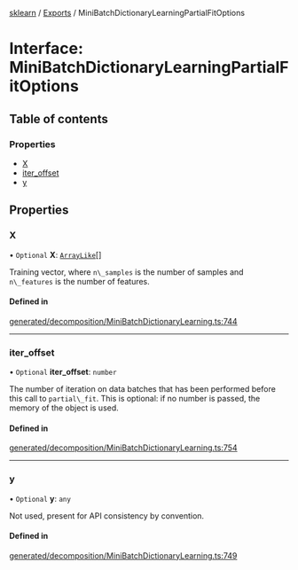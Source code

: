[sklearn](../readme.md) / [Exports](../modules.md) / MiniBatchDictionaryLearningPartialFitOptions

# Interface: MiniBatchDictionaryLearningPartialFitOptions

## Table of contents

### Properties

- [X](MiniBatchDictionaryLearningPartialFitOptions.md#x)
- [iter\_offset](MiniBatchDictionaryLearningPartialFitOptions.md#iter_offset)
- [y](MiniBatchDictionaryLearningPartialFitOptions.md#y)

## Properties

### X

• `Optional` **X**: [`ArrayLike`](../modules.md#arraylike)[]

Training vector, where `n\_samples` is the number of samples and `n\_features` is the number of features.

#### Defined in

[generated/decomposition/MiniBatchDictionaryLearning.ts:744](https://github.com/transitive-bullshit/scikit-learn-ts/blob/367336a/packages/sklearn/src/generated/decomposition/MiniBatchDictionaryLearning.ts#L744)

___

### iter\_offset

• `Optional` **iter\_offset**: `number`

The number of iteration on data batches that has been performed before this call to `partial\_fit`. This is optional: if no number is passed, the memory of the object is used.

#### Defined in

[generated/decomposition/MiniBatchDictionaryLearning.ts:754](https://github.com/transitive-bullshit/scikit-learn-ts/blob/367336a/packages/sklearn/src/generated/decomposition/MiniBatchDictionaryLearning.ts#L754)

___

### y

• `Optional` **y**: `any`

Not used, present for API consistency by convention.

#### Defined in

[generated/decomposition/MiniBatchDictionaryLearning.ts:749](https://github.com/transitive-bullshit/scikit-learn-ts/blob/367336a/packages/sklearn/src/generated/decomposition/MiniBatchDictionaryLearning.ts#L749)
